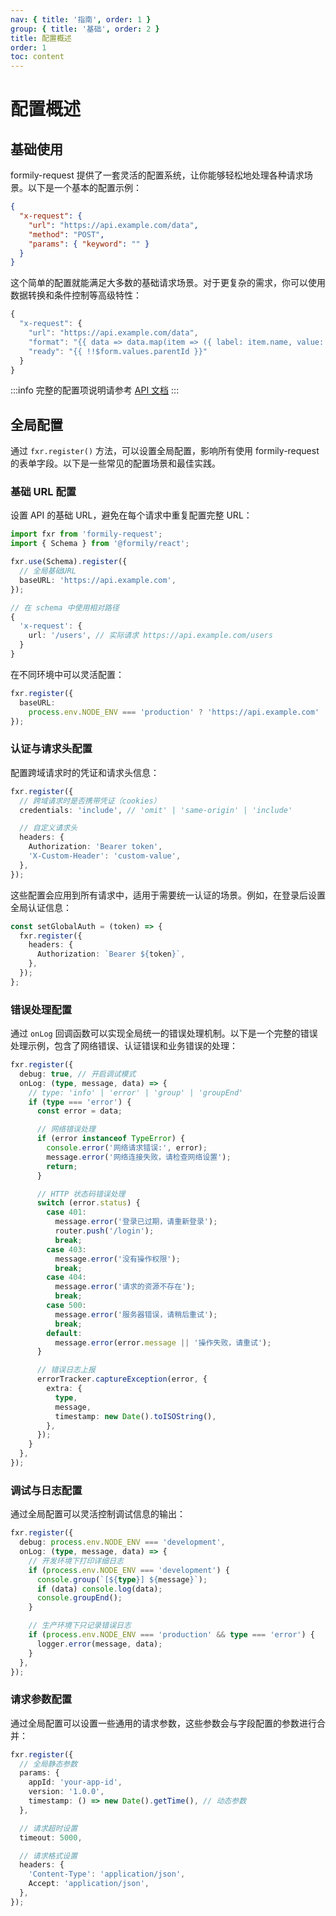 ```yaml
---
nav: { title: '指南', order: 1 }
group: { title: '基础', order: 2 }
title: 配置概述
order: 1
toc: content
---
```


# 配置概述

## 基础使用

formily-request 提供了一套灵活的配置系统，让你能够轻松地处理各种请求场景。以下是一个基本的配置示例：

```json
{
  "x-request": {
    "url": "https://api.example.com/data",
    "method": "POST",
    "params": { "keyword": "" }
  }
}
```

这个简单的配置就能满足大多数的基础请求场景。对于更复杂的需求，你可以使用数据转换和条件控制等高级特性：

```typescript
{
  "x-request": {
    "url": "https://api.example.com/data",
    "format": "{{ data => data.map(item => ({ label: item.name, value: item.id })) }}",
    "ready": "{{ !!$form.values.parentId }}"
  }
}
```

:::info
完整的配置项说明请参考 [API 文档](/api)
:::

## 全局配置

通过 `fxr.register()` 方法，可以设置全局配置，影响所有使用 formily-request 的表单字段。以下是一些常见的配置场景和最佳实践。

### 基础 URL 配置

设置 API 的基础 URL，避免在每个请求中重复配置完整 URL：

```typescript
import fxr from 'formily-request';
import { Schema } from '@formily/react';

fxr.use(Schema).register({
  // 全局基础URL
  baseURL: 'https://api.example.com',
});

// 在 schema 中使用相对路径
{
  'x-request': {
    url: '/users', // 实际请求 https://api.example.com/users
  }
}
```

在不同环境中可以灵活配置：

```typescript
fxr.register({
  baseURL:
    process.env.NODE_ENV === 'production' ? 'https://api.example.com' : '/api', // 本地开发时使用代理
});
```

### 认证与请求头配置

配置跨域请求时的凭证和请求头信息：

```typescript
fxr.register({
  // 跨域请求时是否携带凭证（cookies）
  credentials: 'include', // 'omit' | 'same-origin' | 'include'

  // 自定义请求头
  headers: {
    Authorization: 'Bearer token',
    'X-Custom-Header': 'custom-value',
  },
});
```

这些配置会应用到所有请求中，适用于需要统一认证的场景。例如，在登录后设置全局认证信息：

```typescript
const setGlobalAuth = (token) => {
  fxr.register({
    headers: {
      Authorization: `Bearer ${token}`,
    },
  });
};
```

### 错误处理配置

通过 `onLog` 回调函数可以实现全局统一的错误处理机制。以下是一个完整的错误处理示例，包含了网络错误、认证错误和业务错误的处理：

```typescript
fxr.register({
  debug: true, // 开启调试模式
  onLog: (type, message, data) => {
    // type: 'info' | 'error' | 'group' | 'groupEnd'
    if (type === 'error') {
      const error = data;

      // 网络错误处理
      if (error instanceof TypeError) {
        console.error('网络请求错误:', error);
        message.error('网络连接失败，请检查网络设置');
        return;
      }

      // HTTP 状态码错误处理
      switch (error.status) {
        case 401:
          message.error('登录已过期，请重新登录');
          router.push('/login');
          break;
        case 403:
          message.error('没有操作权限');
          break;
        case 404:
          message.error('请求的资源不存在');
          break;
        case 500:
          message.error('服务器错误，请稍后重试');
          break;
        default:
          message.error(error.message || '操作失败，请重试');
      }

      // 错误日志上报
      errorTracker.captureException(error, {
        extra: {
          type,
          message,
          timestamp: new Date().toISOString(),
        },
      });
    }
  },
});
```

### 调试与日志配置

通过全局配置可以灵活控制调试信息的输出：

```typescript
fxr.register({
  debug: process.env.NODE_ENV === 'development',
  onLog: (type, message, data) => {
    // 开发环境下打印详细日志
    if (process.env.NODE_ENV === 'development') {
      console.group(`[${type}] ${message}`);
      if (data) console.log(data);
      console.groupEnd();
    }

    // 生产环境下只记录错误日志
    if (process.env.NODE_ENV === 'production' && type === 'error') {
      logger.error(message, data);
    }
  },
});
```

### 请求参数配置

通过全局配置可以设置一些通用的请求参数，这些参数会与字段配置的参数进行合并：

```typescript
fxr.register({
  // 全局静态参数
  params: {
    appId: 'your-app-id',
    version: '1.0.0',
    timestamp: () => new Date().getTime(), // 动态参数
  },

  // 请求超时设置
  timeout: 5000,

  // 请求格式设置
  headers: {
    'Content-Type': 'application/json',
    Accept: 'application/json',
  },
});
```
